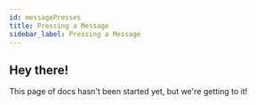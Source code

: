 ```yaml
---
id: messagePresses
title: Pressing a Message
sidebar_label: Pressing a Message
---
```


## Hey there!

This page of docs hasn't been started yet, but we're getting to it!